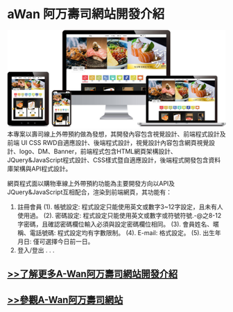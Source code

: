 # aWan 阿万壽司網站開發介紹
<img src="images/aWan_RWD_img-01.jpg" class="d-block w-100" alt="...">
本專案以壽司線上外帶預約做為發想，其開發內容包含視覺設計、前端程式設計及前端 UI CSS RWD自適應設計、後端程式設計，視覺設計內容包含網頁視覺設計、logo、DM、Banner，前端程式包含HTML網頁架構設計、JQuery&JavaScript程式設計、CSS樣式暨自適應設計，後端程式開發包含資料庫架構與API程式設計。

網頁程式面以購物車線上外帶預約功能為主要開發方向以API及JQuery&JavaScript互相配合，渲染到前端網頁，其功能有：

1. 註冊會員
(1). 帳號設定: 程式設定只能使用英文或數字3~12字設定，且未有人使用過。
	(2). 密碼設定: 程式設定只能使用英文或數字或符號符號.-@之8-12字密碼，且確認密碼欄位輸入必須與設定密碼欄位相同。
	(3). 會員姓名、暱稱、電話號碼: 程式設定均有字數限制。
	(4). E-mail: 格式設定。
	(5). 出生年月日: 僅可選擇今日前一日。
2. 登入/登出
.
.
.
<h2><a href="https://docs.google.com/document/d/1hT8OUZ6Ijitg0pnuB5gzptYKvf8rxO2xz2slOPrW1Xc/edit?usp=sharing" style="text-align: center;">>>了解更多A-Wan阿万壽司網站開發介紹</a></h2>

<h2><a href="[https://docs.google.com/document/d/1hT8OUZ6Ijitg0pnuB5gzptYKvf8rxO2xz2slOPrW1Xc/edit?usp=sharing](https://gingerpai899.000webhostapp.com/index.html)" style="text-align: center;">>>參觀A-Wan阿万壽司網站</a></h2>




